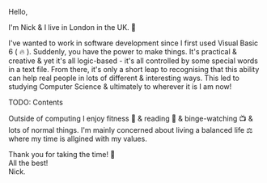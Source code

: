 Hello,

I'm Nick & I live in London in the UK. :city_sunrise:

I've wanted to work in software development since I first used Visual Basic 6 ( 🔥 ). Suddenly, you have the power to make things. It's practical & creative & yet it's all logic-based - it's all controlled by some special words in a text file. From there, it's only a short leap to recognising that this ability can help real people in lots of different & interesting ways. This led to studying Computer Science & ultimately to wherever it is I am now!

TODO: Contents

Outside of computing I enjoy fitness :muscle: & reading :scroll: & binge-watching :tv: & lots of normal things. I'm mainly concerned about living a balanced life :balance_scale: where my time is allgined with my values.

Thank you for taking the time! :beers:  
All the best!  
Nick.
